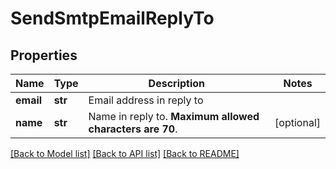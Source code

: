 # SendSmtpEmailReplyTo

## Properties
Name | Type | Description | Notes
------------ | ------------- | ------------- | -------------
**email** | **str** | Email address in reply to | 
**name** | **str** | Name in reply to. **Maximum allowed characters are 70**.  | [optional] 

[[Back to Model list]](../README.md#documentation-for-models) [[Back to API list]](../README.md#documentation-for-api-endpoints) [[Back to README]](../README.md)

